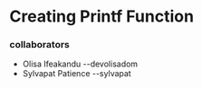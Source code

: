 # Creating Printf Function
### collaborators
* Olisa Ifeakandu --devolisadom
* Sylvapat Patience --sylvapat
